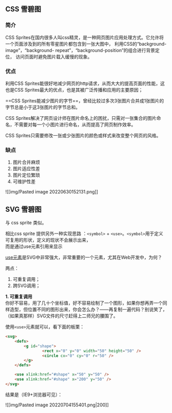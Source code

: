 ## CSS 雪碧图

### 简介

CSS Sprites在国内很多人叫css精灵，是一种网页图片应用处理方式。它允许将一个页面涉及到的所有零星图片都包含到一张大图中， 利用CSS的“background-image”，“background- repeat”，“background-position”的组合进行背景定位， 访问页面时避免图片载入缓慢的现象。

### 优点

利用CSS Sprites能很好地减少网页的http请求，从而大大的提高页面的性能，这也是CSS Sprites最大的优点，也是其被广泛传播和应用的主要原因；

==CSS Sprites能减少图片的字节==，曾经比较过多次3张图片合并成1张图片的字节总是小于这3张图片的字节总和。

CSS Sprites解决了网页设计师在图片命名上的困扰，只需对一张集合的图片命名，不需要对每一个小图片进行命名，从而提高了网页制作效率。

CSS Sprites只需要修改一张或少张图片的颜色或样式来改变整个网页的风格。

### 缺点

1. 图片合并麻烦
2. 图片适应性差
3. 图片定位繁琐
4. 可维护性差


![[img/Pasted image 20220630152131.png]]

## SVG 雪碧图

与 css sprite 类似。

相比css sprite 提供另外一种实现思路 ：`<symbol>` + `<use>`。`<symbol>`用于定义可复用的形状，定义的现状不会展示出来，  
而是通过use元素引用来显示

[use元素](http://tutorials.jenkov.com/svg/use-element.html)是SVG中非常强大，非常重要的一个元素，尤其在Web开发中，为何？

两点：

1.  可重复调用；
2.  跨SVG调用；

**1. 可重复调用**  
你好不容易，用了几十个坐标值，好不容易绘制了一个图形，如果你想再弄一个同样造型，但位置不同的图形出来，你会怎么办？——再复制一遍代码？别说笑了，（如果真那样）SVG文件的尺寸赶得上二师兄的腰围了。

使用`<use>`元素就可以，看下面的板栗：

```html
<svg>
	<defs>
		<g id="shape">
				<rect x="0" y="0" width="50" height="50" />
				<circle cx="0" cy="0" r="50" />
		</g>
	</defs>

	<use xlink:href="#shape" x="50" y="50" />
	<use xlink:href="#shape" x="200" y="50" />
</svg>
```
结果是（IE9+浏览器可见）：

![[img/Pasted image 20220704155401.png|200]]